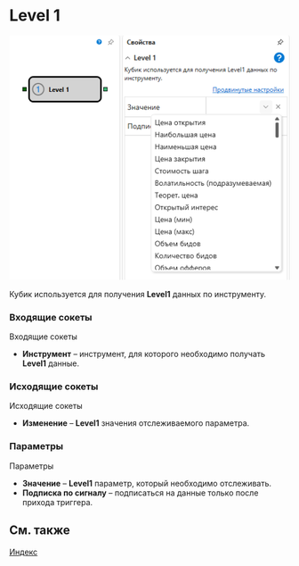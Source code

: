 # Level 1

![Designer Level 1 00](../../../../../../images/designer_level_1_00.png)

Кубик используется для получения **Level1** данных по инструменту. 

### Входящие сокеты

Входящие сокеты

- **Инструмент** – инструмент, для которого необходимо получать **Level1** данные.

### Исходящие сокеты

Исходящие сокеты

- **Изменение** – **Level1** значения отслеживаемого параметра.

### Параметры

Параметры

- **Значение** – **Level1** параметр, который необходимо отслеживать.
- **Подписка по сигналу** – подписаться на данные только после прихода триггера.

## См. также

[Индекс](ticks.md)
